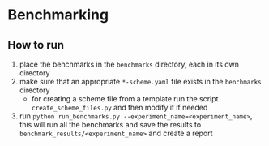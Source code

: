 # Benchmarking

## How to run
1. place the benchmarks in the `benchmarks` directory, each in its own directory
2. make sure that an appropriate `*-scheme.yaml` file exists in the `benchmarks` directory
   - for creating a scheme file from a template run the script `create_scheme_files.py` and then modify it if needed
3. run `python run_benchmarks.py --experiment_name=<experiment_name>`, this will run all the benchmarks and save the 
results to `benchmark_results/<experiment_name>` and create a report
